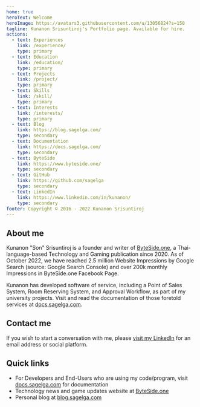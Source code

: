 ```yaml
---
home: true
heroText: Welcome
heroImage: https://avatars3.githubusercontent.com/u/13056824?s=150
tagline: Kunanon Srisuntiroj's Portfolio page. Available for hire.
actions:
  - text: Experiences
    link: /experience/
    type: primary
  - text: Education
    link: /education/
    type: primary
  - text: Projects
    link: /project/
    type: primary
  - text: Skills
    link: /skill/
    type: primary
  - text: Interests
    link: /interests/
    type: primary
  - text: Blog
    link: https://blog.sagelga.com/
    type: secondary
  - text: Documentation
    link: https://docs.sagelga.com/
    type: secondary
  - text: ByteSide
    link: https://www.byteside.one/
    type: secondary
  - text: GitHub
    link: https://github.com/sagelga
    type: secondary
  - text: LinkedIn
    link: https://www.linkedin.com/in/kunanon/
    type: secondary
footer: Copyright © 2016 - 2022 Kunanon Srisuntiroj
---
```


## About me
Kunanon "Son" Srisuntiroj is a founder and writer of [ByteSide.one](https://byteside.one/th/), a Thai-language-based Technology and Gaming publication since 2020. As of October 2022, we have reached 2.5 million Website Impressions by Google Search (source: Google Search Console) and over 200k monthly Impressions in ByteSide.one Facebook Page.

Kunanon has developed software of service, including a Point of Sales System, Room Reserving System, and Approval Workflow, as part of my university projects. Visit and read the documentation of those foretold services at [docs.sagelga.com](https://docs.sagelga.com/).

## Contact me
If you wish to start a conversation with me, please [visit my LinkedIn](https://www.linkedin.com/in/kunanon/) for an email address or social platform.

## Quick links
- For Developers and End-Users who are using my code/program, visit [docs.sagelga.com](https://docs.sagelga.com/) for documentation
- Technology news and game updates website at [ByteSide.one](https://byteside.one/th/)
- Personal blog at [blog.sagelga.com](https://blog.sagelga.com/)

